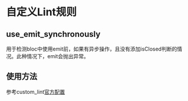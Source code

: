 # 自定义Lint规则

## use_emit_synchronously

用于检测bloc中使用emit前，如果有异步操作，且没有添加isClosed判断的情况。此种情况下，emit会抛出异常。

## 使用方法

参考custom_lint[官方配置](https://pub.dev/packages/custom_lint)